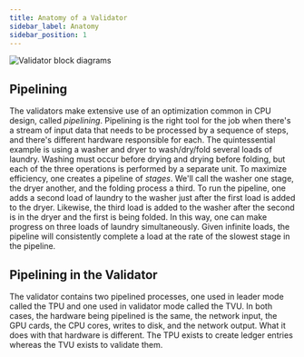 ```yaml
---
title: Anatomy of a Validator
sidebar_label: Anatomy
sidebar_position: 1
---
```


![Validator block diagrams](/img/validator.svg)

## Pipelining

The validators make extensive use of an optimization common in CPU design, called _pipelining_. Pipelining is the right tool for the job when there's a stream of input data that needs to be processed by a sequence of steps, and there's different hardware responsible for each. The quintessential example is using a washer and dryer to wash/dry/fold several loads of laundry. Washing must occur before drying and drying before folding, but each of the three operations is performed by a separate unit. To maximize efficiency, one creates a pipeline of _stages_. We'll call the washer one stage, the dryer another, and the folding process a third. To run the pipeline, one adds a second load of laundry to the washer just after the first load is added to the dryer. Likewise, the third load is added to the washer after the second is in the dryer and the first is being folded. In this way, one can make progress on three loads of laundry simultaneously. Given infinite loads, the pipeline will consistently complete a load at the rate of the slowest stage in the pipeline.

## Pipelining in the Validator

The validator contains two pipelined processes, one used in leader mode called the TPU and one used in validator mode called the TVU. In both cases, the hardware being pipelined is the same, the network input, the GPU cards, the CPU cores, writes to disk, and the network output. What it does with that hardware is different. The TPU exists to create ledger entries whereas the TVU exists to validate them.

